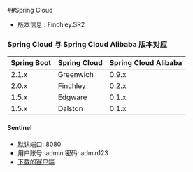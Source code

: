 ##Spring Cloud 
+ 版本信息 : Finchley.SR2
### Spring Cloud 与 Spring Cloud Alibaba 版本对应
Spring Boot	| Spring Cloud |	Spring Cloud Alibaba
----|-----|-----
2.1.x |	Greenwich |	0.9.x
2.0.x |	Finchley  |	0.2.x
1.5.x |	Edgware |	0.1.x
1.5.x |	Dalston |	0.1.x
#### Sentinel
+ 默认端口: 8080
+ 用户账号: admin  密码: admin123
+ [下载的客户端](https://github.com/alibaba/Sentinel/releases)


